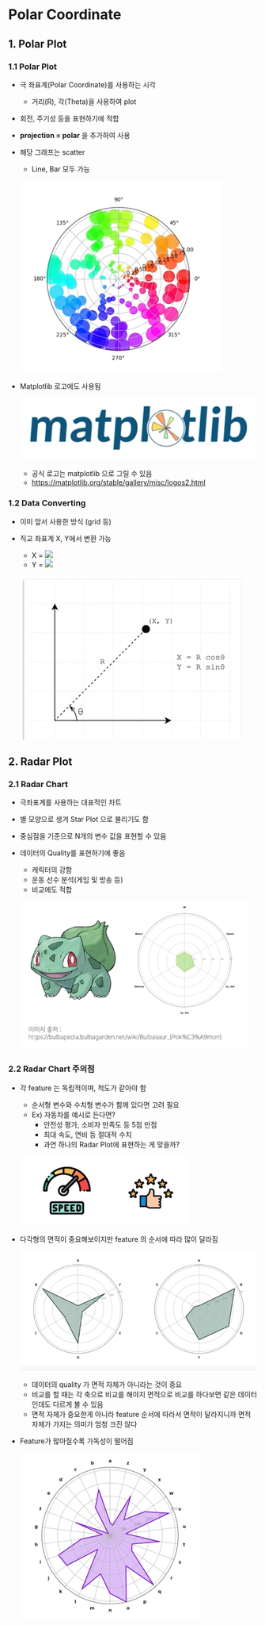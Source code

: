 # Polar Coordinate

## 1. Polar Plot

### 1.1 Polar Plot

- 극 좌표계(Polar Coordinate)를 사용하는 시각
  - 거리(R), 각(Theta)을 사용하여 plot
- 회전, 주기성 등을 표현하기에 적합
- **projection = polar** 을 추가하여 사용
- 해당 그래프는 scatter
  - Line, Bar 모두 가능

  ![](./img/1630925775265.png)

- Matplotlib 로고에도 사용됨

  ![](./img/1630925826629.png)

  - 공식 로고는 matplotlib 으로 그릴 수 있음
  - https://matplotlib.org/stable/gallery/misc/logos2.html

### 1.2 Data Converting

- 이미 앞서 사용한 방식 (grid 등)
- 직교 좌표계 X, Y에서 변환 가능
  - X = <img src="https://render.githubusercontent.com/render/math?math=\cos\theta">
  - Y = <img src="https://render.githubusercontent.com/render/math?math=\sin\theta">

  ![](./img/1630925979668.png)

## 2. Radar Plot

### 2.1 Radar Chart

- 극좌표계를 사용하는 대표적인 차트
- 별 모양으로 생겨 Star Plot 으로 불리기도 함
- 중심점을 기준으로 N개의 변수 값을 표현할 수 있음
- 데이터의 Quality를 표현하기에 좋음
  - 캐릭터의 강함
  - 운동 선수 분석(게임 및 방송 등)
  - 비교에도 적합

  ![](./img/1630926066113.png)

### 2.2 Radar Chart 주의점

- 각 feature 는 독립적이며, 척도가 같아야 함
  - 순서형 변수와 수치형 변수가 함께 있다면 고려 필요
  - Ex) 자동차를 예시로 든다면?
    - 안전성 평가, 소비자 만족도 등 5점 만점
    - 최대 속도, 연비 등 절대적 수치
    - 과연 하나의 Radar Plot에 표현하는 게 맞을까?

  ![](./img/1630926161505.png)

- 다각형의 면적이 중요해보이지만 feature 의 순서에 따라 많이 달라짐

  ![](./img/1630926231810.png)

  - 데이터의 quality 가 면적 자체가 아니라는 것이 중요
  - 비교를 할 때는 각 축으로 비교를 해야지 면적으로 비교를 하다보면 같은 데이터인데도
  다르게 볼 수 있음
  - 면적 자체가 중요한게 아니라 feature 순서에 따라서 면적이 달라지니까 면적 자체가 가지는 의미가
  엄청 크진 않다

- Feature가 많아질수록 가독성이 떨어짐

  ![](./img/1630926316282.png)







